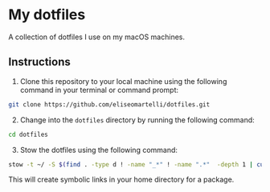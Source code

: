 # My dotfiles

A collection of dotfiles I use on my macOS machines.

## Instructions

1. Clone this repository to your local machine using the following command in your terminal or command prompt:

```bash
git clone https://github.com/eliseomartelli/dotfiles.git
```

2. Change into the `dotfiles` directory by running the following command:

```bash
cd dotfiles
```

3. Stow the dotfiles using the following command:

```bash
stow -t ~/ -S $(find . -type d ! -name "_*" ! -name ".*"  -depth 1 | cut -d/ -f2-)
```

This will create symbolic links in your home directory for a package.
